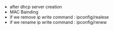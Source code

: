 # 
- after dhcp server creation
- MAC Bainding
-  if we remove ip write command : ipconfig/realese
-  if we rename ip write command : ipconfig/renew